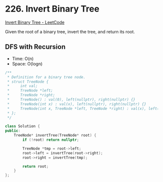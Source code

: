 # 226. Invert Binary Tree
[Invert Binary Tree - LeetCode](https://leetcode.com/problems/invert-binary-tree/)

Given the root of a binary tree, invert the tree, and return its root.

## DFS with Recursion
- Time: O(n)
- Space: O(logn)

```cpp
/**
 * Definition for a binary tree node.
 * struct TreeNode {
 *     int val;
 *     TreeNode *left;
 *     TreeNode *right;
 *     TreeNode() : val(0), left(nullptr), right(nullptr) {}
 *     TreeNode(int x) : val(x), left(nullptr), right(nullptr) {}
 *     TreeNode(int x, TreeNode *left, TreeNode *right) : val(x), left(left), right(right) {}
 * };
 */

class Solution {
public:
    TreeNode* invertTree(TreeNode* root) {
        if (!root) return nullptr;

        TreeNode *tmp = root->left;
        root->left = invertTree(root->right);
        root->right = invertTree(tmp);

        return root;
    }
};
```